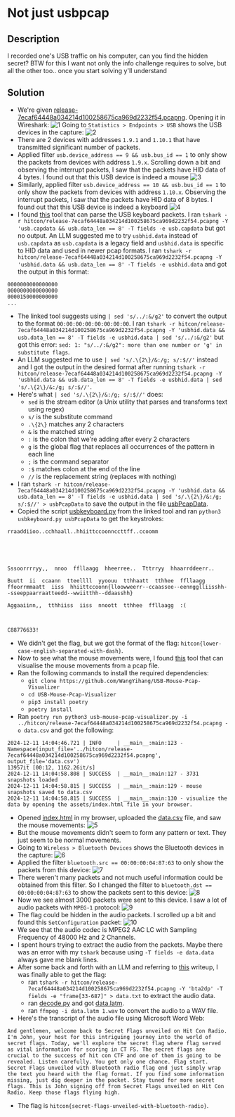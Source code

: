 # Not just usbpcap
## Description
I recorded one's USB traffic on his computer, can you find the hidden secret?
BTW for this I want not only the info challenge requires to solve, but all the other too.. once you start solving y'll understand
## Solution
- We're given [release-7ecaf64448a034214d100258675ca969d2232f54.pcapng](hitcon/release-7ecaf64448a034214d100258675ca969d2232f54.pcapng). Opening it in Wireshark: ![1](Screenshots/1.png)
Going to `Statistics > Endpoints > USB` shows the USB devices in the capture: ![2](Screenshots/2.png)
- There are 2 devices with addresses `1.9.1` and `1.10.1` that have transmitted significant number of packets.
- Applied filter `usb.device_address == 9 && usb.bus_id == 1` to only show the packets from devices with address `1.9.x`. Scrolling down a bit and observing the interrupt packets, I saw that the packets have HID data of 4 bytes. I found out that this USB device is indeed a mouse ![3](Screenshots/3.png)
- Similarly, applied filter `usb.device_address == 10 && usb.bus_id == 1` to only show the packets from devices with address `1.10.x`. Observing the interrupt packets, I saw that the packets have HID data of 8 bytes. I found out that this USB device is indeed a keyboard ![4](Screenshots/4.png)
- I found [this](https://github.com/TeamRocketIst/ctf-usb-keyboard-parser) tool that can parse the USB keyboard packets. I ran `tshark -r hitcon/release-7ecaf64448a034214d100258675ca969d2232f54.pcapng -Y 'usb.capdata && usb.data_len == 8' -T fields -e usb.capdata` but got no output. An LLM suggested me to try `usbhid.data` instead of `usb.capdata` as `usb.capdata` is a legacy field and `usbhid.data` is specific to HID data and used in newer pcap formats. I ran `tshark -r hitcon/release-7ecaf64448a034214d100258675ca969d2232f54.pcapng -Y 'usbhid.data && usb.data_len == 8' -T fields -e usbhid.data` and got the output in this format:
```
0000000000000000
0000000000000000
0000150000000000
...
```
- The linked tool suggests using `| sed 's/../:&/g2'` to convert the output to the format `00:00:00:00:00:00:00:00`. I ran `tshark -r hitcon/release-7ecaf64448a034214d100258675ca969d2232f54.pcapng -Y 'usbhid.data && usb.data_len == 8' -T fields -e usbhid.data | sed 's/../:&/g2'` but got this error: `sed: 1: "s/../:&/g2": more than one number or 'g' in substitute flags`. 
- An LLM suggested me to use `| sed 's/.\{2\}/&:/g; s/:$//'` instead and I got the output in the desired format after running `tshark -r hitcon/release-7ecaf64448a034214d100258675ca969d2232f54.pcapng -Y 'usbhid.data && usb.data_len == 8' -T fields -e usbhid.data | sed 's/.\{2\}/&:/g; s/:$//'`.
- Here's what `| sed 's/.\{2\}/&:/g; s/:$//'` does:
  - `sed` is the stream editor (a Unix utility that parses and transforms text using regex)
  - `s/` is the substitute command
  - `.\{2\}` matches any 2 characters
  - `&` is the matched string
  - `:` is the colon that we're adding after every 2 characters
  - `g` is the global flag that replaces all occurrences of the pattern in each line
  - `;` is the command separator
  - `:$` matches colon at the end of the line
  - `//` is the replacement string (replaces with nothing)
- I ran `tshark -r hitcon/release-7ecaf64448a034214d100258675ca969d2232f54.pcapng -Y 'usbhid.data && usb.data_len == 8' -T fields -e usbhid.data | sed 's/.\{2\}/&:/g; s/:$//' > usbPcapData` to save the output in the file [usbPcapData](./usbPcapData).
- Copied the script [usbkeyboard.py](./usbkeyboard.py) from the linked tool and ran `python3 usbkeyboard.py usbPcapData` to get the keystrokes:
```
rraaddiioo..cchhaall..hhiittccoonnccttff..ccoomm





Sssoorrrryy,,  nnoo  ffllaagg  hheerree..  Tttrryy  hhaarrddeerr..

Buutt  ii  ccaann  tteellll  yyoouu  tthhaatt  tthhee  ffllaagg  ffoorrmmaatt  iiss  hhiittccoonn{lloowweerr--ccaassee--eenngglliisshh--sseeppaarraatteedd--wwiitthh--ddaasshh}

Aggaaiinn,,  tthhiiss  iiss  nnoott  tthhee  ffllaagg  :(



C88776633!
```
- We didn't get the flag, but we got the format of the flag: `hitcon{lower-case-english-separated-with-dash}`. 
- Now to see what the mouse movements were, I found [this](https://github.com/WangYihang/USB-Mouse-Pcap-Visualizer/tree/master) tool that can visualise the mouse movements from a pcap file. 
- Ran the following commands to install the required dependencies:
  - `git clone https://github.com/WangYihang/USB-Mouse-Pcap-Visualizer`
  - `cd USB-Mouse-Pcap-Visualizer`
  - `pip3 install poetry`
  - `poetry install`
- Ran `poetry run python3 usb-mouse-pcap-visualizer.py -i ../hitcon/release-7ecaf64448a034214d100258675ca969d2232f54.pcapng -o data.csv` and got the following:
```
2024-12-11 14:04:46.721 | INFO     | __main__:main:123 - Namespace(input_file='../hitcon/release-7ecaf64448a034214d100258675ca969d2232f54.pcapng', output_file='data.csv')
13957it [00:12, 1162.26it/s]
2024-12-11 14:04:58.808 | SUCCESS  | __main__:main:127 - 3731 snapshots loaded
2024-12-11 14:04:58.815 | SUCCESS  | __main__:main:129 - mouse snapshots saved to data.csv
2024-12-11 14:04:58.815 | SUCCESS  | __main__:main:130 - visualize the data by opening the assets/index.html file in your browser.
```
- Opened [index.html](USB-Mouse-Pcap-Visualizer/assets/index.html) in my browser, uploaded the [data.csv](USB-Mouse-Pcap-Visualizer/data.csv) file, and saw the mouse movements: ![5](Screenshots/5.png)
- But the mouse movements didn't seem to form any pattern or text. They just seem to be normal movements.
- Going to `Wireless > Bluetooth Devices` shows the Bluetooth devices in the capture: ![6](Screenshots/6.png)
- Applied the filter `bluetooth.src == 00:00:00:04:87:63` to only show the packets from this device: ![7](Screenshots/7.png)
- There weren't many packets and not much useful information could be obtained from this filter. So I changed the filter to `bluetooth.dst == 00:00:00:04:87:63` to show the packets sent to this device: ![8](Screenshots/8.png)
- Now we see almost 3000 packets were sent to this device. I saw a lot of audio packets with `MPEG-1` protocol: ![9](Screenshots/9.png)
- The flag could be hidden in the audio packets. I scrolled up a bit and found this `SetConfiguration` packet: ![10](Screenshots/10.png)
- We see that the audio codec is MPEG2 AAC LC with Sampling Frequency of 48000 Hz and 2 Channels.
- I spent hours trying to extract the audio from the packets. Maybe there was an error with my `tshark` because using `-T fields -e data.data` always gave me blank lines. 
- After some back and forth with an LLM and referring to [this](https://zysgmzb.club/index.php/archives/271) writeup, I was finally able to get the flag:
  - ran `tshark -r hitcon/release-7ecaf64448a034214d100258675ca969d2232f54.pcapng -Y 'bta2dp' -T fields -e "frame[33-687]" > data.txt` to extract the audio data.
  - ran [decode.py](./decode.py) and got [data.latm](./data.latm).
  - ran `ffmpeg -i data.latm 1.wav` to convert the audio to a WAV file.
- Here's the transcript of the audio file using Microsoft Word Web:
```
And gentlemen, welcome back to Secret Flags unveiled on Hit Con Radio. I'm John, your host for this intriguing journey into the world of secret flags. Today, we'll explore the secret flag where flag served as vital information for scoring in CT FS. The secret flags are crucial to the success of hit con CTF and one of them is going to be revealed. Listen carefully. You get only one chance. Flag start. Secret Flags unveiled with Bluetooth radio flag end just simply wrap the text you heard with the flag format. If you find some information missing, just dig deeper in the packet. Stay tuned for more secret flags. This is John signing off from Secret Flags unveiled on Hit Con Radio. Keep those flags flying high. 
```
- The flag is `hitcon{secret-flags-unveiled-with-bluetooth-radio}`.